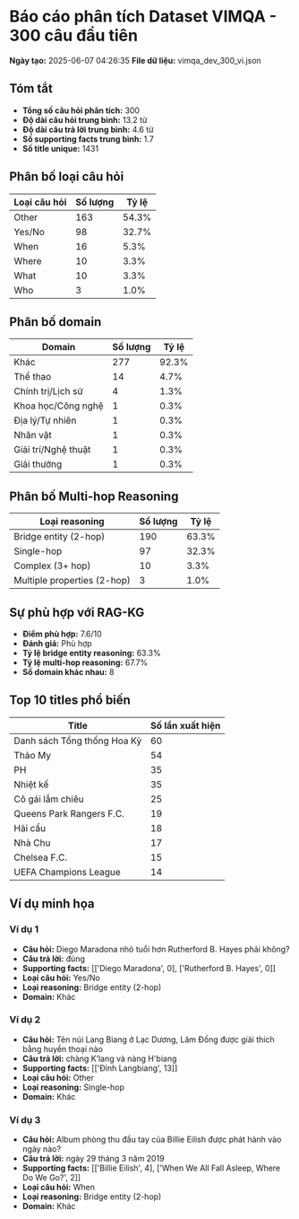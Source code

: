 # Báo cáo phân tích Dataset VIMQA - 300 câu đầu tiên

**Ngày tạo:** 2025-06-07 04:26:35
**File dữ liệu:** vimqa_dev_300_vi.json

## Tóm tắt

- **Tổng số câu hỏi phân tích:** 300
- **Độ dài câu hỏi trung bình:** 13.2 từ
- **Độ dài câu trả lời trung bình:** 4.6 từ
- **Số supporting facts trung bình:** 1.7
- **Số title unique:** 1431

## Phân bố loại câu hỏi

| Loại câu hỏi | Số lượng | Tỷ lệ |
|--------------|----------|-------|
| Other | 163 | 54.3% |
| Yes/No | 98 | 32.7% |
| When | 16 | 5.3% |
| Where | 10 | 3.3% |
| What | 10 | 3.3% |
| Who | 3 | 1.0% |

## Phân bố domain

| Domain | Số lượng | Tỷ lệ |
|--------|----------|-------|
| Khác | 277 | 92.3% |
| Thể thao | 14 | 4.7% |
| Chính trị/Lịch sử | 4 | 1.3% |
| Khoa học/Công nghệ | 1 | 0.3% |
| Địa lý/Tự nhiên | 1 | 0.3% |
| Nhân vật | 1 | 0.3% |
| Giải trí/Nghệ thuật | 1 | 0.3% |
| Giải thưởng | 1 | 0.3% |

## Phân bố Multi-hop Reasoning

| Loại reasoning | Số lượng | Tỷ lệ |
|----------------|----------|-------|
| Bridge entity (2-hop) | 190 | 63.3% |
| Single-hop | 97 | 32.3% |
| Complex (3+ hop) | 10 | 3.3% |
| Multiple properties (2-hop) | 3 | 1.0% |

## Sự phù hợp với RAG-KG

- **Điểm phù hợp:** 7.6/10
- **Đánh giá:** Phù hợp
- **Tỷ lệ bridge entity reasoning:** 63.3%
- **Tỷ lệ multi-hop reasoning:** 67.7%
- **Số domain khác nhau:** 8

## Top 10 titles phổ biến

| Title | Số lần xuất hiện |
|-------|------------------|
| Danh sách Tổng thống Hoa Kỳ | 60 |
| Thảo My | 54 |
| PH | 35 |
| Nhiệt kế | 35 |
| Cô gái lắm chiêu | 25 |
| Queens Park Rangers F.C. | 19 |
| Hải cẩu | 18 |
| Nhà Chu | 17 |
| Chelsea F.C. | 15 |
| UEFA Champions League | 14 |

## Ví dụ minh họa

### Ví dụ 1
- **Câu hỏi:** Diego Maradona nhỏ tuổi hơn Rutherford B. Hayes phải không?
- **Câu trả lời:** đúng
- **Supporting facts:** [['Diego Maradona', 0], ['Rutherford B. Hayes', 0]]
- **Loại câu hỏi:** Yes/No
- **Loại reasoning:** Bridge entity (2-hop)
- **Domain:** Khác

### Ví dụ 2
- **Câu hỏi:** Tên núi Lang Biang ở Lạc Dương, Lâm Đồng được giải thích bằng huyền thoại nào
- **Câu trả lời:** chàng K’lang và nàng H'biang
- **Supporting facts:** [['Đỉnh Langbiang', 13]]
- **Loại câu hỏi:** Other
- **Loại reasoning:** Single-hop
- **Domain:** Khác

### Ví dụ 3
- **Câu hỏi:** Album phòng thu đầu tay của Billie Eilish được phát hành vào ngày nào?
- **Câu trả lời:** ngày 29 tháng 3 năm 2019 
- **Supporting facts:** [['Billie Eilish', 4], ['When We All Fall Asleep, Where Do We Go?', 2]]
- **Loại câu hỏi:** When
- **Loại reasoning:** Bridge entity (2-hop)
- **Domain:** Khác

